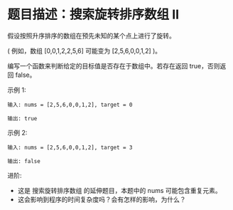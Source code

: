 # 题目描述：搜索旋转排序数组 II
假设按照升序排序的数组在预先未知的某个点上进行了旋转。

( 例如，数组 [0,0,1,2,2,5,6] 可能变为 [2,5,6,0,0,1,2] )。

编写一个函数来判断给定的目标值是否存在于数组中。若存在返回 true，否则返回 false。

示例 1:

    输入: nums = [2,5,6,0,0,1,2], target = 0

    输出: true

示例 2:

    输入: nums = [2,5,6,0,0,1,2], target = 3

    输出: false

进阶:


- 这是 搜索旋转排序数组 的延伸题目，本题中的 nums  可能包含重复元素。
- 这会影响到程序的时间复杂度吗？会有怎样的影响，为什么？
